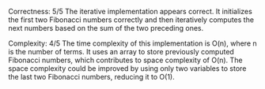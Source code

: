 Correctness: 5/5
The iterative implementation appears correct. It initializes the first two Fibonacci numbers correctly and then iteratively computes the next numbers based on the sum of the two preceding ones.

Complexity: 4/5
The time complexity of this implementation is O(n), where n is the number of terms. It uses an array to store previously computed Fibonacci numbers, which contributes to space complexity of O(n). The space complexity could be improved by using only two variables to store the last two Fibonacci numbers, reducing it to O(1).